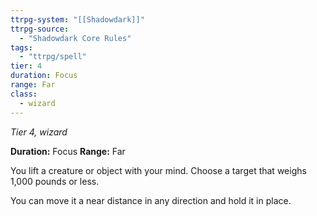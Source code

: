 ```yaml
---
ttrpg-system: "[[Shadowdark]]"
ttrpg-source: 
  - "Shadowdark Core Rules"
tags:
  - "ttrpg/spell"
tier: 4
duration: Focus
range: Far
class:
  - wizard
---
```

*Tier 4, wizard*

**Duration:** Focus
**Range:** Far

You lift a creature or object with your mind. Choose a target that weighs 1,000 pounds or less.

You can move it a near distance in any direction and hold it in place.


